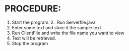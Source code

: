 # PROCEDURE:
1. Start the program.
2.  Run Serverfile.java
3. Enter some text and store it the sample.text
4. Run ClientFile and write the file name you want to view
5. Text will be retrieved.
6. Stop the program
